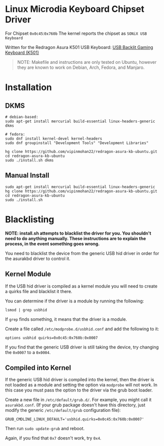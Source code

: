 # Linux Microdia Keyboard Chipset Driver #

For Chipset `0x0c45`:`0x760b`
The kernel reports the chipset as `SONiX USB Keyboard`

Written for the Redragon Asura K501 USB Keyboard: [USB Backlit Gaming Keyboard (K501)](http://redragonusa.com/products/keyboard/ASURA%20(BLACK)/51)

> NOTE: Makefile and instructions are only tested on Ubuntu, however they are known to work on Debian, Arch, Fedora, and Manjaro.



# Installation ##
## DKMS ##

    # debian-based:
    sudo apt-get install mercurial build-essential linux-headers-generic dkms
    
    # fedora:
    sudo dnf install kernel-devel kernel-headers
    sudo dnf groupinstall "Development Tools" "Development Libraries"
    
    hg clone https://github.com/vipinmohan22/redragon-asura-kb-ubuntu.git
    cd redragon-asura-kb-ubuntu
    sudo ./install.sh dkms
    
    

## Manual Install ##

    sudo apt-get install mercurial build-essential linux-headers-generic
    hg clone https://github.com/vipinmohan22/redragon-asura-kb-ubuntu.git
    cd redragon-asura-kb-ubuntu
    sudo ./install.sh

# Blacklisting #

**NOTE: install.sh attempts to blacklist the driver for you. You shouldn't need to do anything manually. These instructions are to explain the process, in the event something goes wrong.**

You need to blacklist the device from the generic USB hid driver in order for the asurakbd driver to control it.

## Kernel Module ##
If the USB hid driver is compiled as a kernel module you will need to create a quirks file and blacklist it there.

You can determine if the driver is a module by running the following:

    lsmod | grep usbhid

If `grep` finds something, it means that the driver is a module.

Create a file called `/etc/modprobe.d/usbhid.conf` and add the following to it:

    options usbhid quirks=0x0c45:0x760b:0x0007

If you find that the generic USB driver is still taking the device, try changing the `0x0007` to a `0x0004`.

## Compiled into Kernel ##
If the generic USB hid driver is compiled into the kernel, then the driver is not loaded as a module and setting the option via `modprobe` will not work. In this case you must pass the option to the driver via the grub boot loader.

Create a new file in `/etc/default/grub.d/`. For example, you might call it `asurakbd.conf`. (If your grub package doesn't have this directory, just modify the generic `/etc/default/grub` configuration file):

    GRUB_CMDLINE_LINUX_DEFAULT='usbhid.quirks=0x0c45:0x760b:0x0007'

Then run `sudo update-grub` and reboot.

Again, if you find that `0x7` doesn't work, try `0x4`.